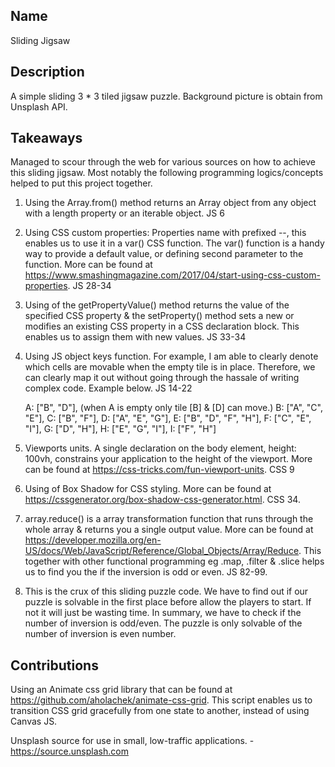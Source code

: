 Name
----------------------------------------------------------------------------------------------------------------
Sliding Jigsaw

Description
----------------------------------------------------------------------------------------------------------------
A simple sliding 3 * 3 tiled jigsaw puzzle. Background picture is obtain from Unsplash API. 

Takeaways
----------------------------------------------------------------------------------------------------------------
Managed to scour through the web for various sources on how to achieve this sliding jigsaw. 
Most notably the following programming logics/concepts helped to put this project together. 

1. Using the Array.from() method returns an Array object from any object with a length property or an iterable object.
    JS 6


2. Using CSS custom properties: Properties name with prefixed --, this enables us to use it in a var() CSS function.
    The var() function is a handy way to provide a default value, or defining second parameter to the function.
    More can be found at https://www.smashingmagazine.com/2017/04/start-using-css-custom-properties. JS 28-34

3. Using of the getPropertyValue() method returns the value of the specified CSS property & the setProperty() method 
    sets a new or modifies an existing CSS property in a CSS declaration block. This enables us to assign them with 
    new values. JS 33-34

4. Using JS object keys function. For example, I am able to clearly denote which cells are movable when the empty tile 
    is in place. Therefore, we can clearly map it out without going through the hassale of writing complex code. 
    Example below. JS 14-22

    A: ["B", "D"], (when A is empty only tile [B] & [D] can move.)
	B: ["A", "C", "E"],
	C: ["B", "F"],
	D: ["A", "E", "G"],
	E: ["B", "D", "F", "H"],
	F: ["C", "E", "I"],
	G: ["D", "H"],
	H: ["E", "G", "I"],
	I: ["F", "H"]

5.  Viewports units. A single declaration on the body element, height: 100vh, constrains your application to the height 
    of the viewport. More can be found at https://css-tricks.com/fun-viewport-units. CSS 9

6. Using of Box Shadow for CSS styling. More can be found at https://cssgenerator.org/box-shadow-css-generator.html. CSS 34.

7. array.reduce() is a array transformation function that runs through the whole array & returns you a single output value. 
    More can be found at https://developer.mozilla.org/en-US/docs/Web/JavaScript/Reference/Global_Objects/Array/Reduce.
    This together with other functional programming eg .map, .filter & .slice helps us to find you the if the inversion 
    is odd or even. JS 82-99.

8. This is the crux of this sliding puzzle code. We have to find out if our puzzle is solvable in the first place before allow 
    the players to start. If not it will just be wasting time. In summary, we have to check if the number of inversion is odd/even.
    The puzzle is only solvable of the number of inversion is even number. 






Contributions
----------------------------------------------------------------------------------------------------------------
Using an Animate css grid library that can be found at https://github.com/aholachek/animate-css-grid. 
This script enables us to transition CSS grid gracefully from one state to another, instead of using Canvas JS. 

Unsplash source for use in small, low-traffic applications. -  https://source.unsplash.com 

